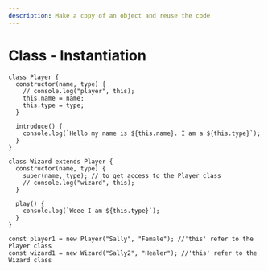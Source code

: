```yaml
---
description: Make a copy of an object and reuse the code
---
```


# Class - Instantiation

    class Player {
      constructor(name, type) {
        // console.log("player", this);
        this.name = name;
        this.type = type;
      }

      introduce() {
        console.log(`Hello my name is ${this.name}. I am a ${this.type}`);
      }
    }

    class Wizard extends Player {
      constructor(name, type) {
        super(name, type); // to get access to the Player class
        // console.log("wizard", this);
      }

      play() {
        console.log(`Weee I am ${this.type}`);
      }
    }

    const player1 = new Player("Sally", "Female"); //'this' refer to the Player class
    const wizard1 = new Wizard("Sally2", "Healer"); //'this' refer to the Wizard class



